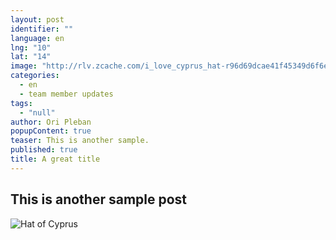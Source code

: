 ```yaml
---
layout: post
identifier: ""
language: en
lng: "10"
lat: "14"
image: "http://rlv.zcache.com/i_love_cyprus_hat-r96d69dcae41f45349d6f6ed8ef3210d4_v9wqr_8byvr_324.jpg"
categories: 
  - en
  - team member updates
tags: 
  - "null"
author: Ori Pleban
popupContent: true
teaser: This is another sample.
published: true
title: A great title
---
```


## This is another sample post

![Hat of Cyprus](http://rlv.zcache.com/i_love_cyprus_hat-r96d69dcae41f45349d6f6ed8ef3210d4_v9wqr_8byvr_324.jpg)

